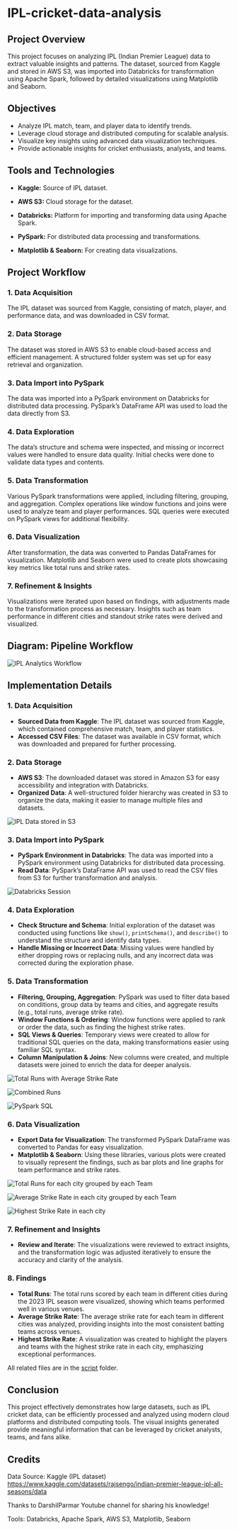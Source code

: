 # IPL-cricket-data-analysis

## Project Overview
This project focuses on analyzing IPL (Indian Premier League) data to extract valuable insights and patterns. The dataset, sourced from Kaggle and stored in AWS S3, was imported into Databricks for transformation using Apache Spark, followed by detailed visualizations using Matplotlib and Seaborn.

## Objectives
- Analyze IPL match, team, and player data to identify trends.
- Leverage cloud storage and distributed computing for scalable analysis.
- Visualize key insights using advanced data visualization techniques.
- Provide actionable insights for cricket enthusiasts, analysts, and teams.

## Tools and Technologies
- **Kaggle:** Source of IPL dataset.

- **AWS S3:** Cloud storage for the dataset.

- **Databricks:** Platform for importing and transforming data using Apache Spark.

- **PySpark:** For distributed data processing and transformations.

- **Matplotlib & Seaborn:** For creating data visualizations.


## Project Workflow

### 1. Data Acquisition
The IPL dataset was sourced from Kaggle, consisting of match, player, and performance data, and was downloaded in CSV format.

### 2. Data Storage
The dataset was stored in AWS S3 to enable cloud-based access and efficient management. A structured folder system was set up for easy retrieval and organization.

### 3. Data Import into PySpark
The data was imported into a PySpark environment on Databricks for distributed data processing. PySpark’s DataFrame API was used to load the data directly from S3.

### 4. Data Exploration
The data’s structure and schema were inspected, and missing or incorrect values were handled to ensure data quality. Initial checks were done to validate data types and contents.

### 5. Data Transformation
Various PySpark transformations were applied, including filtering, grouping, and aggregation. Complex operations like window functions and joins were used to analyze team and player performances. SQL queries were executed on PySpark views for additional flexibility.

### 6. Data Visualization
After transformation, the data was converted to Pandas DataFrames for visualization. Matplotlib and Seaborn were used to create plots showcasing key metrics like total runs and strike rates.

### 7. Refinement & Insights
Visualizations were iterated upon based on findings, with adjustments made to the transformation process as necessary. Insights such as team performance in different cities and standout strike rates were derived and visualized.



## Diagram: Pipeline Workflow

![IPL Analytics Workflow](images/ipl-cricket-workflow.png)



## Implementation Details

### 1. Data Acquisition
- **Sourced Data from Kaggle**: The IPL dataset was sourced from Kaggle, which contained comprehensive match, team, and player statistics.
- **Accessed CSV Files**: The dataset was available in CSV format, which was downloaded and prepared for further processing.

### 2. Data Storage
- **AWS S3**: The downloaded dataset was stored in Amazon S3 for easy accessibility and integration with Databricks.
- **Organized Data**: A well-structured folder hierarchy was created in S3 to organize the data, making it easier to manage multiple files and datasets.

![IPL Data stored in S3](images/s3_ipl_data.png)


### 3. Data Import into PySpark
- **PySpark Environment in Databricks**: The data was imported into a PySpark environment using Databricks for distributed data processing.
- **Read Data**: PySpark’s DataFrame API was used to read the CSV files from S3 for further transformation and analysis.

![Databricks Session](images/databricks-session.png)

### 4. Data Exploration
- **Check Structure and Schema**: Initial exploration of the dataset was conducted using functions like `show()`, `printSchema()`, and `describe()` to understand the structure and identify data types.
- **Handle Missing or Incorrect Data**: Missing values were handled by either dropping rows or replacing nulls, and any incorrect data was corrected during the exploration phase.

### 5. Data Transformation
- **Filtering, Grouping, Aggregation**: PySpark was used to filter data based on conditions, group data by teams and cities, and aggregate results (e.g., total runs, average strike rate).
- **Window Functions & Ordering**: Window functions were applied to rank or order the data, such as finding the highest strike rates.
- **SQL Views & Queries**: Temporary views were created to allow for traditional SQL queries on the data, making transformations easier using familiar SQL syntax.
- **Column Manipulation & Joins**: New columns were created, and multiple datasets were joined to enrich the data for deeper analysis.

![Total Runs with Average Strike Rate](images/total-runs_avg-SR.png)


![Combined Runs](images/window-function.png)


![PySpark SQL](images/PySpark_SQL.png)

### 6. Data Visualization
- **Export Data for Visualization**: The transformed PySpark DataFrame was converted to Pandas for easy visualization.
- **Matplotlib & Seaborn**: Using these libraries, various plots were created to visually represent the findings, such as bar plots and line graphs for team performance and strike rates.


![Total Runs for each city grouped by each Team](images/total_runs_per_team_plot.png)


![Average Strike Rate in each city grouped by each Team](images/avg-SR_each_team_each_city.png)


![Highest Strike Rate in each city](images/highest_SR_each_city.png)

### 7. Refinement and Insights
- **Review and Iterate**: The visualizations were reviewed to extract insights, and the transformation logic was adjusted iteratively to ensure the accuracy and clarity of the analysis.

### 8. Findings
- **Total Runs**: The total runs scored by each team in different cities during the 2023 IPL season were visualized, showing which teams performed well in various venues.
- **Average Strike Rate**: The average strike rate for each team in different cities was analyzed, providing insights into the most consistent batting teams across venues.
- **Highest Strike Rate**: A visualization was created to highlight the players and teams with the highest strike rate in each city, emphasizing exceptional performances.


All related files are in the [script](./scripts) folder.


## Conclusion
This project effectively demonstrates how large datasets, such as IPL cricket data, can be efficiently processed and analyzed using modern cloud platforms and distributed computing tools. The visual insights generated provide meaningful information that can be leveraged by cricket analysts, teams, and fans alike.

## Credits
Data Source: Kaggle (IPL dataset) https://www.kaggle.com/datasets/rajsengo/indian-premier-league-ipl-all-seasons/data

Thanks to DarshilParmar Youtube channel for sharing his knowledge!

Tools: Databricks, Apache Spark, AWS S3, Matplotlib, Seaborn
